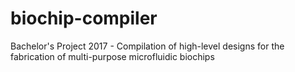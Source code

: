 # biochip-compiler
Bachelor's Project 2017 - Compilation of high-level designs for the fabrication of multi-purpose microfluidic biochips
